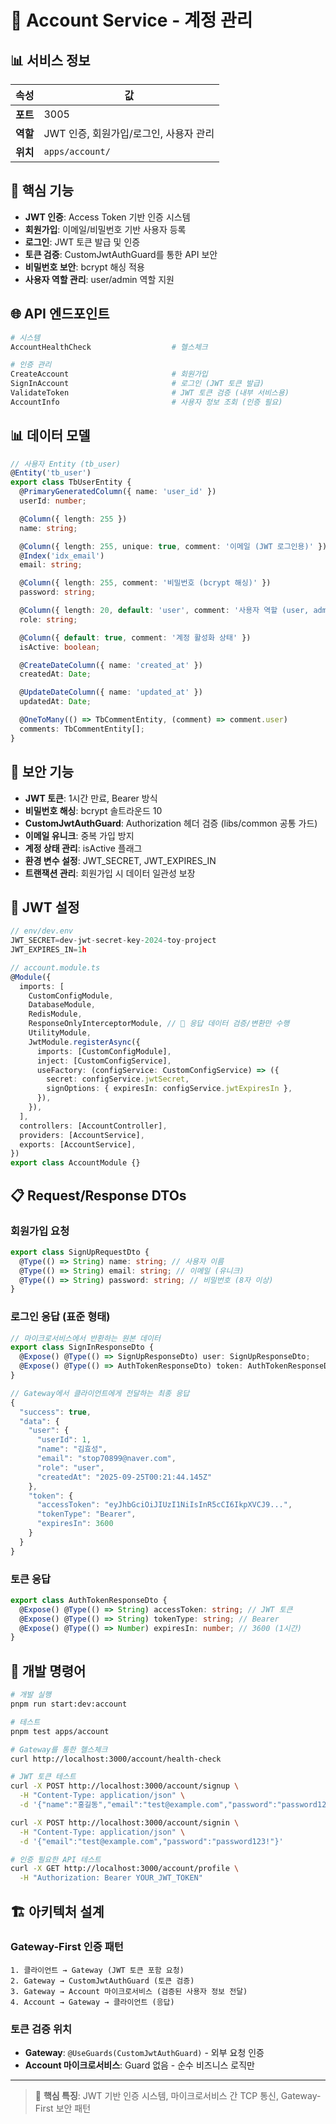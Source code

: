 # 🎯 Account Service - 계정 관리

## 📊 서비스 정보

| 속성     | 값                                     |
| -------- | -------------------------------------- |
| **포트** | 3005                                   |
| **역할** | JWT 인증, 회원가입/로그인, 사용자 관리 |
| **위치** | `apps/account/`                        |

## 🎯 핵심 기능

- **JWT 인증**: Access Token 기반 인증 시스템
- **회원가입**: 이메일/비밀번호 기반 사용자 등록
- **로그인**: JWT 토큰 발급 및 인증
- **토큰 검증**: CustomJwtAuthGuard를 통한 API 보안
- **비밀번호 보안**: bcrypt 해싱 적용
- **사용자 역할 관리**: user/admin 역할 지원

## 🌐 API 엔드포인트

```bash
# 시스템
AccountHealthCheck                  # 헬스체크

# 인증 관리
CreateAccount                       # 회원가입
SignInAccount                       # 로그인 (JWT 토큰 발급)
ValidateToken                       # JWT 토큰 검증 (내부 서비스용)
AccountInfo                         # 사용자 정보 조회 (인증 필요)
```

## 📊 데이터 모델

```typescript
// 사용자 Entity (tb_user)
@Entity('tb_user')
export class TbUserEntity {
  @PrimaryGeneratedColumn({ name: 'user_id' })
  userId: number;

  @Column({ length: 255 })
  name: string;

  @Column({ length: 255, unique: true, comment: '이메일 (JWT 로그인용)' })
  @Index('idx_email')
  email: string;

  @Column({ length: 255, comment: '비밀번호 (bcrypt 해싱)' })
  password: string;

  @Column({ length: 20, default: 'user', comment: '사용자 역할 (user, admin)' })
  role: string;

  @Column({ default: true, comment: '계정 활성화 상태' })
  isActive: boolean;

  @CreateDateColumn({ name: 'created_at' })
  createdAt: Date;

  @UpdateDateColumn({ name: 'updated_at' })
  updatedAt: Date;

  @OneToMany(() => TbCommentEntity, (comment) => comment.user)
  comments: TbCommentEntity[];
}
```

## 🔐 보안 기능

- **JWT 토큰**: 1시간 만료, Bearer 방식
- **비밀번호 해싱**: bcrypt 솔트라운드 10
- **CustomJwtAuthGuard**: Authorization 헤더 검증 (libs/common 공통 가드)
- **이메일 유니크**: 중복 가입 방지
- **계정 상태 관리**: isActive 플래그
- **환경 변수 설정**: JWT_SECRET, JWT_EXPIRES_IN
- **트랜잭션 관리**: 회원가입 시 데이터 일관성 보장

## 🔧 JWT 설정

```typescript
// env/dev.env
JWT_SECRET=dev-jwt-secret-key-2024-toy-project
JWT_EXPIRES_IN=1h

// account.module.ts
@Module({
  imports: [
    CustomConfigModule,
    DatabaseModule,
    RedisModule,
    ResponseOnlyInterceptorModule, // 🔄 응답 데이터 검증/변환만 수행
    UtilityModule,
    JwtModule.registerAsync({
      imports: [CustomConfigModule],
      inject: [CustomConfigService],
      useFactory: (configService: CustomConfigService) => ({
        secret: configService.jwtSecret,
        signOptions: { expiresIn: configService.jwtExpiresIn },
      }),
    }),
  ],
  controllers: [AccountController],
  providers: [AccountService],
  exports: [AccountService],
})
export class AccountModule {}
```

## 📋 Request/Response DTOs

### 회원가입 요청

```typescript
export class SignUpRequestDto {
  @Type(() => String) name: string; // 사용자 이름
  @Type(() => String) email: string; // 이메일 (유니크)
  @Type(() => String) password: string; // 비밀번호 (8자 이상)
}
```

### 로그인 응답 (표준 형태)

```typescript
// 마이크로서비스에서 반환하는 원본 데이터
export class SignInResponseDto {
  @Expose() @Type(() => SignUpResponseDto) user: SignUpResponseDto;
  @Expose() @Type(() => AuthTokenResponseDto) token: AuthTokenResponseDto;
}

// Gateway에서 클라이언트에게 전달하는 최종 응답
{
  "success": true,
  "data": {
    "user": {
      "userId": 1,
      "name": "김효성",
      "email": "stop70899@naver.com",
      "role": "user",
      "createdAt": "2025-09-25T00:21:44.145Z"
    },
    "token": {
      "accessToken": "eyJhbGciOiJIUzI1NiIsInR5cCI6IkpXVCJ9...",
      "tokenType": "Bearer",
      "expiresIn": 3600
    }
  }
}
```

### 토큰 응답

```typescript
export class AuthTokenResponseDto {
  @Expose() @Type(() => String) accessToken: string; // JWT 토큰
  @Expose() @Type(() => String) tokenType: string; // Bearer
  @Expose() @Type(() => Number) expiresIn: number; // 3600 (1시간)
}
```

## 🔧 개발 명령어

```bash
# 개발 실행
pnpm run start:dev:account

# 테스트
pnpm test apps/account

# Gateway를 통한 헬스체크
curl http://localhost:3000/account/health-check

# JWT 토큰 테스트
curl -X POST http://localhost:3000/account/signup \
  -H "Content-Type: application/json" \
  -d '{"name":"홍길동","email":"test@example.com","password":"password123!"}'

curl -X POST http://localhost:3000/account/signin \
  -H "Content-Type: application/json" \
  -d '{"email":"test@example.com","password":"password123!"}'

# 인증 필요한 API 테스트
curl -X GET http://localhost:3000/account/profile \
  -H "Authorization: Bearer YOUR_JWT_TOKEN"
```

## 🏗️ 아키텍처 설계

### **Gateway-First 인증 패턴**

```
1. 클라이언트 → Gateway (JWT 토큰 포함 요청)
2. Gateway → CustomJwtAuthGuard (토큰 검증)
3. Gateway → Account 마이크로서비스 (검증된 사용자 정보 전달)
4. Account → Gateway → 클라이언트 (응답)
```

### **토큰 검증 위치**

- **Gateway**: `@UseGuards(CustomJwtAuthGuard)` - 외부 요청 인증
- **Account 마이크로서비스**: Guard 없음 - 순수 비즈니스 로직만

---

> 📝 **핵심 특징**: JWT 기반 인증 시스템, 마이크로서비스 간 TCP 통신, Gateway-First 보안 패턴
